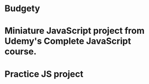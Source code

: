 # Budgety
# Miniature JavaScript project from Udemy's Complete JavaScript course.

# Practice JS project
